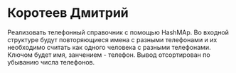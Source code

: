 # Коротеев Дмитрий

Реализовать телефонный справочник с помощью HashMAp.
Во входной структуре будут повторяющиеся имена с разными телефонами и их
необходимо считать как одного человека с разными телефонами.
Ключом будет имя, занчением - телефон.
Вывод отсортирован по убыванию числа телефонов.